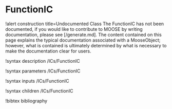 <!-- MOOSE Documentation Stub: Remove this when content is added. -->

# FunctionIC

!alert construction title=Undocumented Class
The FunctionIC has not been documented, if you would like to contribute to MOOSE by
writing documentation, please see [/generate.md]. The content contained on this page explains
the typical documentation associated with a MooseObject; however, what is contained is ultimately
determined by what is necessary to make the documentation clear for users.

!syntax description /ICs/FunctionIC

!syntax parameters /ICs/FunctionIC

!syntax inputs /ICs/FunctionIC

!syntax children /ICs/FunctionIC

!bibtex bibliography
